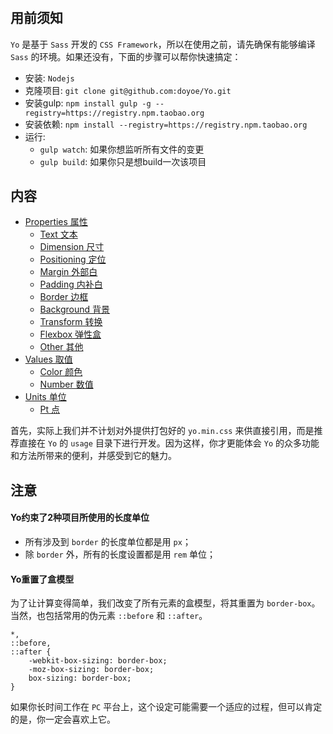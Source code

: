 #
## 用前须知

`Yo` 是基于 `Sass` 开发的 `CSS Framework`，所以在使用之前，请先确保有能够编译 `Sass` 的环境。如果还没有，下面的步骤可以帮你快速搞定：

* 安装: `Nodejs`
* 克隆项目: `git clone git@github.com:doyoe/Yo.git`
* 安装gulp: `npm install gulp -g --registry=https://registry.npm.taobao.org`
* 安装依赖: `npm install --registry=https://registry.npm.taobao.org`
* 运行:
    * `gulp watch`: 如果你想监听所有文件的变更
    * `gulp build`: 如果你只是想build一次该项目


## 内容

* [Properties 属性](#user-content-properties)
    * [Text 文本](#user-content-text)
    * [Dimension 尺寸](#user-content-dimension)
    * [Positioning 定位](#user-content-positioning)
    * [Margin 外部白](#user-content-margin)
    * [Padding 内补白](#user-content-padding)
    * [Border 边框](#user-content-border)
    * [Background 背景](#user-content-background)
    * [Transform 转换](#user-content-transform)
    * [Flexbox 弹性盒](#user-content-flexbox)
    * [Other 其他](#user-content-other)
* [Values 取值](#user-content-values)
    * [Color 颜色](#user-content-color)
    * [Number 数值](#user-content-number)
* [Units 单位](#user-content-units)
    * [Pt 点](#user-content-pt)

首先，实际上我们并不计划对外提供打包好的 `yo.min.css` 来供直接引用，而是推荐直接在 `Yo` 的 `usage` 目录下进行开发。因为这样，你才更能体会 `Yo` 的众多功能和方法所带来的便利，并感受到它的魅力。


## 注意

#### Yo约束了2种项目所使用的长度单位

* 所有涉及到 `border` 的长度单位都是用 `px`；
* 除 `border` 外，所有的长度设置都是用 `rem` 单位；

#### Yo重置了盒模型

为了让计算变得简单，我们改变了所有元素的盒模型，将其重置为 `border-box`。当然，也包括常用的伪元素 `::before` 和 `::after`。

    *,
    ::before,
    ::after {
        -webkit-box-sizing: border-box;
        -moz-box-sizing: border-box;
        box-sizing: border-box;
    }

如果你长时间工作在 `PC` 平台上，这个设定可能需要一个适应的过程，但可以肯定的是，你一定会喜欢上它。